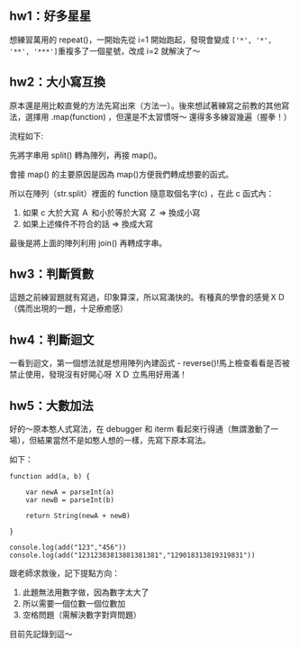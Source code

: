 ## hw1：好多星星
想練習萬用的 repeat()，一開始先從 i=1 開始跑起，發現會變成 `['*', '*', '**', '***']`重複多了一個星號，改成 i=2 就解決了～

## hw2：大小寫互換
原本還是用比較直覺的方法先寫出來（方法一）。後來想試著練寫之前教的其他寫法，選擇用 .map(function) ，但還是不太習慣呀～ 還得多多練習幾遍（握拳！）

流程如下:

先將字串用 split() 轉為陣列，再接 map()。

會接 map() 的主要原因是因為 map()方便我們轉成想要的函式。

所以在陣列（str.split）裡面的 function 隨意取個名字(c)
，在此 c 函式內：

1. 如果 c 大於大寫 Ａ 和小於等於大寫 Ｚ => 換成小寫
2. 如果上述條件不符合的話 => 換成大寫

最後是將上面的陣列利用 join() 再轉成字串。

## hw3：判斷質數
這題之前練習題就有寫過，印象算深，所以寫滿快的。有種真的學會的感覺ＸＤ
（偶而出現的一題，十足療癒感）

## hw4：判斷迴文
一看到迴文，第一個想法就是想用陣列內建函式 - reverse()!馬上檢查看看是否被禁止使用，發現沒有好開心呀 ＸＤ 立馬用好用滿！

## hw5：大數加法
好的～原本憨人式寫法，在 debugger 和 iterm 看起來行得通（無謂激動了一場），但結果當然不是如憨人想的一樣，先寫下原本寫法。

如下：
```
function add(a, b) {

	var newA = parseInt(a)
	var newB = parseInt(b)

	return String(newA + newB)

}

console.log(add("123","456"))
console.log(add("12312383813881381381","129018313819319831"))
```
跟老師求救後，記下提點方向：
1. 此題無法用數字做，因為數字太大了
2. 所以需要一個位數一個位數加
3. 空格問題（需解決數字對齊問題）

目前先記錄到這～
